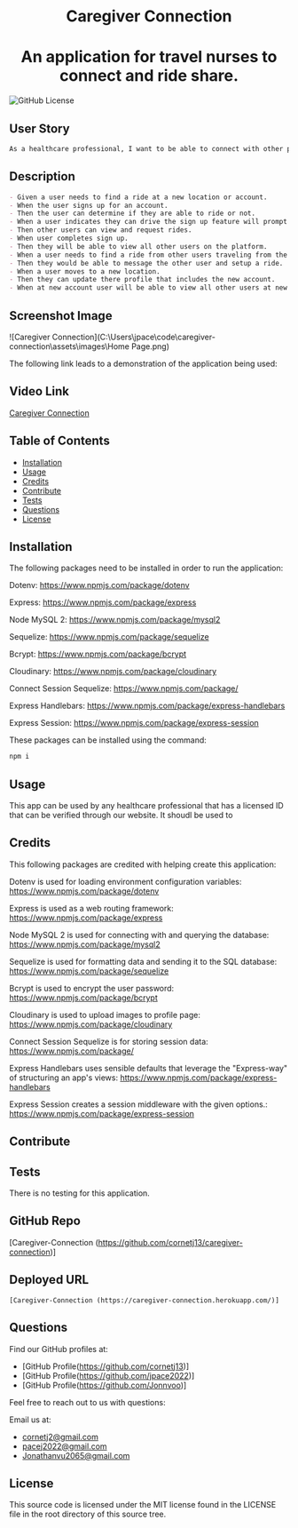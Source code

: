 <h1 align="center"> Caregiver Connection </h1>
<h1 align="center"> An application for travel nurses to connect and ride share. </h1>


![GitHub License](https://img.shields.io/badge/License-MIT-green?style=plastic)

## User Story

<!-- TODO: Add the user story -->

```md
As a healthcare professional, I want to be able to connect with other professioinals in my feild and find ways to decrease the time I spend in traffic or limitn the amout of money I am spending on parking. All while making new connections and relationships with other individuals whom I would not normally meet or interact with. 
```

## Description

<!-- TODO: Explain desciption and user story -->

```md
- Given a user needs to find a ride at a new location or account.
- When the user signs up for an account.
- Then the user can determine if they are able to ride or not. 
- When a user indicates they can drive the sign up feature will prompt to enter relative care info. 
- Then other users can view and request rides.
- When user completes sign up. 
- Then they will be able to view all other users on the platform.
- When a user needs to find a ride from other users traveling from the same direction.
- Then they would be able to message the other user and setup a ride. 
- When a user moves to a new location.
- Then they can update there profile that includes the new account. 
- When at new account user will be able to view all other users at new location. 
```

<!-- TODO: pictures of apps -->
## Screenshot Image
![Caregiver Connection](C:\Users\jpace\code\caregiver-connection\assets\images\Home Page.png)

The following link leads to a demonstration of the application being used:

<!-- TODO: Video of usage? -->
## Video Link
[Caregiver Connection](#)


## Table of Contents

- [Installation](#installation)
- [Usage](#usage)
- [Credits](#credits)
- [Contribute](#contribute)
- [Tests](#tests)
- [Questions](#questions)
- [License](#license)

## Installation

<!-- TODO: Explain our instalition -->

The following packages need to be installed in order to run the application:

Dotenv: https://www.npmjs.com/package/dotenv

Express: https://www.npmjs.com/package/express

Node MySQL 2: https://www.npmjs.com/package/mysql2

Sequelize: https://www.npmjs.com/package/sequelize

Bcrypt: https://www.npmjs.com/package/bcrypt

Cloudinary: https://www.npmjs.com/package/cloudinary

Connect Session Sequelize: https://www.npmjs.com/package/

Express Handlebars: https://www.npmjs.com/package/express-handlebars

Express Session: https://www.npmjs.com/package/express-session


These packages can be installed using the command:

```md
npm i
```

## Usage

<!-- TODO: Explain our usage -->

This app can be used by any healthcare professional that has a licensed ID that can be verified through our website. It shoudl be used to 

<!-- TODO: Add correct Packages. -->
## Credits


This following packages are credited with helping create this application:

Dotenv is used for loading environment configuration variables: https://www.npmjs.com/package/dotenv

Express is used as a web routing framework: https://www.npmjs.com/package/express

Node MySQL 2 is used for connecting with and querying the database: https://www.npmjs.com/package/mysql2

Sequelize is used for formatting data and sending it to the SQL database: https://www.npmjs.com/package/sequelize

Bcrypt is used to encrypt the user password: https://www.npmjs.com/package/bcrypt

Cloudinary is used to upload images to profile page: https://www.npmjs.com/package/cloudinary

Connect Session Sequelize is for storing session data: https://www.npmjs.com/package/

Express Handlebars uses sensible defaults that leverage the "Express-way" of structuring an app's views: https://www.npmjs.com/package/express-handlebars

Express Session creates a session middleware with the given options.: https://www.npmjs.com/package/express-session

## Contribute

<!-- TODO: Explain our contribution goals -->

## Tests
<!-- TODO: Explain our testing methods -->
There is no testing for this application. 

## GitHub Repo
   [Caregiver-Connection (https://github.com/cornetj13/caregiver-connection)] 

## Deployed URL
    [Caregiver-Connection (https://caregiver-connection.herokuapp.com/)]
<!-- TODO: Add everyone's contact info -->
## Questions

Find our GitHub profiles at: 

- [GitHub Profile(https://github.com/cornetj13)]
- [GitHub Profile(https://github.com/jpace2022)]
- [GitHub Profile(https://github.com/Jonnvoo)]

Feel free to reach out to us with questions:

Email us at: 
- cornetj2@gmail.com
- pacej2022@gmail.com
- Jonathanvu2065@gmail.com

## License

This source code is licensed under the MIT license found in the LICENSE file in the root directory of this source tree.
